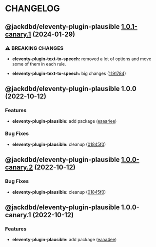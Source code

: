 # CHANGELOG

## @jackdbd/eleventy-plugin-plausible [1.0.1-canary.1](https://github.com/jackdbd/undici/compare/@jackdbd/eleventy-plugin-plausible@1.0.0...@jackdbd/eleventy-plugin-plausible@1.0.1-canary.1) (2024-01-29)


### ⚠ BREAKING CHANGES

* **eleventy-plugin-text-to-speech:** removed a lot of options and move some of them in each
rule.

* **eleventy-plugin-text-to-speech:** big changes ([1191784](https://github.com/jackdbd/undici/commit/1191784bf8742f83d0cec6c289fe62df1fbcff9f))

## @jackdbd/eleventy-plugin-plausible 1.0.0 (2022-10-12)


### Features

* **eleventy-plugin-plausible:** add package ([eaaa4ee](https://github.com/jackdbd/undici/commit/eaaa4ee5fd81d4d4253479dfa6c9d283e98f3634))


### Bug Fixes

* **eleventy-plugin-plausible:** cleanup ([01845f0](https://github.com/jackdbd/undici/commit/01845f09108b4be8f902f441fe97b1e89f83308c))

## @jackdbd/eleventy-plugin-plausible [1.0.0-canary.2](https://github.com/jackdbd/undici/compare/@jackdbd/eleventy-plugin-plausible@1.0.0-canary.1...@jackdbd/eleventy-plugin-plausible@1.0.0-canary.2) (2022-10-12)


### Bug Fixes

* **eleventy-plugin-plausible:** cleanup ([01845f0](https://github.com/jackdbd/undici/commit/01845f09108b4be8f902f441fe97b1e89f83308c))

## @jackdbd/eleventy-plugin-plausible 1.0.0-canary.1 (2022-10-12)


### Features

* **eleventy-plugin-plausible:** add package ([eaaa4ee](https://github.com/jackdbd/undici/commit/eaaa4ee5fd81d4d4253479dfa6c9d283e98f3634))
